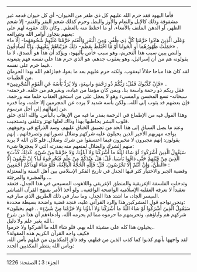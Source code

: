 ------------------------------------------------------------------------

فأما اليهود فقد حرم الله عليهم كل ذي ظفر من الحيوان- أي كل حيوان قدمه
غير مشقوقة وذلك كالإبل والنعام والأوز والبط. وحرم كذلك شحم البقر والغنم-
إلا شحم الظهر، أو الدهن الملتف بالأمعاء، أو ما اختلط منه بالعظم.. وكان
ذلك عقوبة لهم على بغيهم بتجاوز أوامر الله وشرائعه:  
«وَعَلَى الَّذِينَ هادُوا حَرَّمْنا كُلَّ ذِي ظُفُرٍ. وَمِنَ الْبَقَرِ وَالْغَنَمِ حَرَّمْنا عَلَيْهِمْ شُحُومَهُما-
إِلَّا ما حَمَلَتْ ظُهُورُهُما أَوِ الْحَوايا أَوْ مَا اخْتَلَطَ بِعَظْمٍ- ذلِكَ جَزَيْناهُمْ بِبَغْيِهِمْ،
وَإِنَّا لَصادِقُونَ» .  
والنص يبين سبب هذا التحريم، وهو سبب خاص باليهود، ويؤكد أن هذا هو الصدق،
لا ما يقولونه هم من أن إسرائيل، وهو يعقوب جدهم، هو الذي حرم هذا على نفسه
فهم يتبعونه فيما حرم على نفسه..  
لقد كان هذا مباحا حلالاً ليعقوب. ولكنه حرم عليهم بعد ما بغوا، فجازاهم
الله بهذا الحرمان من الطيبات.  
«فَإِنْ كَذَّبُوكَ فَقُلْ: رَبُّكُمْ ذُو رَحْمَةٍ واسِعَةٍ، وَلا يُرَدُّ بَأْسُهُ عَنِ الْقَوْمِ الْمُجْرِمِينَ» ..  
فقل ربكم ذو رحمة واسعة بنا، وبمن كان مؤمنا من عباده، وبغيرهم من خلقه.
فرحمته- سبحانه- تسع المحسن والمسيء وهو لا يعجل على من استحق العقاب حلما
منه ورحمة. فإن بعضهم قد يثوب إلى الله.. ولكن بأسه شديد لا يرده عن
المجرمين إلا حلمه، وما قدره من إمهالهم إلى أجل مرسوم.  
وهذا القول فيه من الإطماع في الرحمة بقدر ما فيه من الإرهاب بالبأس. والله
الذي خلق قلوب البشر يخاطبها بهذا وذاك لعلها تهتز وتتلقى وتستجيب.  
وعند ما يصل السياق إلى هذا الحد من تضييق الخناق عليهم، وسد الذرائع في
وجوههم، يواجه مهربهم الأخير الذين يحيلون عليه شركهم وضلال تصوراتهم
وتصرفاتهم.. إنهم يقولون: إنهم مجبرون لا مخيرون فيما اعتسفوا من شرك
وضلال. فلو كان الله لا يريد منهم الشرك والضلال لمنعهم منه بقدرته التي لا
يعجزها شيء:  
«سَيَقُولُ الَّذِينَ أَشْرَكُوا: لَوْ شاءَ اللَّهُ ما أَشْرَكْنا وَلا آباؤُنا، وَلا حَرَّمْنا مِنْ شَيْءٍ.
كَذلِكَ كَذَّبَ الَّذِينَ مِنْ قَبْلِهِمْ حَتَّى ذاقُوا بَأْسَنا. قُلْ: هَلْ عِنْدَكُمْ مِنْ عِلْمٍ فَتُخْرِجُوهُ
لَنا؟ إِنْ تَتَّبِعُونَ إِلَّا الظَّنَّ، وَإِنْ أَنْتُمْ إِلَّا تَخْرُصُونَ. قُلْ: فَلِلَّهِ الْحُجَّةُ الْبالِغَةُ،
فَلَوْ شاءَ لَهَداكُمْ أَجْمَعِينَ» :  
وقضية الجبر والاختيار كثر فيها الجدل في تاريخ الفكر الإسلامي بين أهل
السنة والمعتزلة والمجبرة والمرجئة ...  
وتدخلت الفلسفة الإغريقية والمنطق الإغريقي واللاهوت المسيحي في هذا الجدل،
فتعقد تعقيداً لا تعرفه العقلية الإسلامية الواضحة الواقعية.. ولو أخذ الأمر
بمنهج القرآن المباشر الميسر الجاد، ما اشتد هذا الجدل، وما سار في ذلك
الطريق الذي سار فيه.  
ونحن نواجه قول المشركين هذا والرد القرآني عليه، فنجد قضية واضحة بسيطة
محددة:  
«سَيَقُولُ الَّذِينَ أَشْرَكُوا لَوْ شاءَ اللَّهُ ما أَشْرَكْنا وَلا آباؤُنا وَلا حَرَّمْنا مِنْ شَيْءٍ»
.. فهم يحيلون شركهم هم وآباؤهم، وتحريمهم ما حرموه مما لم يحرمه الله،
وادعاءهم أن هذا من شرع الله بغير علم ولا دليل..  
يحيلون هذا كله على مشيئة الله بهم. فلو شاء الله ما أشركوا ولا حرموا..  
فكيف واجه القرآن الكريم هذه المقولة؟  
لقد واجهها بأنهم كذبوا كما كذب الذين من قبلهم، وقد ذاق المكذبون من قبلهم
بأس الله. وبأس الله ينتظر المكذبين الجدد:

------------------------------------------------------------------------

الجزء: 3 ¦ الصفحة: 1226

